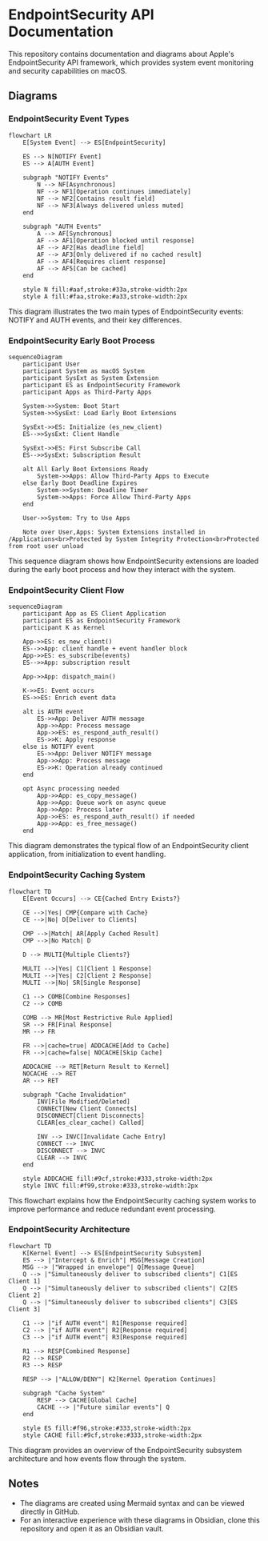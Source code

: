 # EndpointSecurity API Documentation

This repository contains documentation and diagrams about Apple's EndpointSecurity API framework, which provides system event monitoring and security capabilities on macOS.

## Diagrams

### EndpointSecurity Event Types

```mermaid
flowchart LR
    E[System Event] --> ES[EndpointSecurity]

    ES --> N[NOTIFY Event]
    ES --> A[AUTH Event]

    subgraph "NOTIFY Events"
        N --> NF[Asynchronous]
        NF --> NF1[Operation continues immediately]
        NF --> NF2[Contains result field]
        NF --> NF3[Always delivered unless muted]
    end

    subgraph "AUTH Events"
        A --> AF[Synchronous]
        AF --> AF1[Operation blocked until response]
        AF --> AF2[Has deadline field]
        AF --> AF3[Only delivered if no cached result]
        AF --> AF4[Requires client response]
        AF --> AF5[Can be cached]
    end

    style N fill:#aaf,stroke:#33a,stroke-width:2px
    style A fill:#faa,stroke:#a33,stroke-width:2px
```

This diagram illustrates the two main types of EndpointSecurity events: NOTIFY and AUTH events, and their key differences.

### EndpointSecurity Early Boot Process

```mermaid
sequenceDiagram
    participant User
    participant System as macOS System
    participant SysExt as System Extension
    participant ES as EndpointSecurity Framework
    participant Apps as Third-Party Apps

    System->>System: Boot Start
    System->>SysExt: Load Early Boot Extensions

    SysExt->>ES: Initialize (es_new_client)
    ES-->>SysExt: Client Handle

    SysExt->>ES: First Subscribe Call
    ES-->>SysExt: Subscription Result

    alt All Early Boot Extensions Ready
        System->>Apps: Allow Third-Party Apps to Execute
    else Early Boot Deadline Expires
        System->>System: Deadline Timer
        System->>Apps: Force Allow Third-Party Apps
    end

    User->>System: Try to Use Apps

    Note over User,Apps: System Extensions installed in /Applications<br>Protected by System Integrity Protection<br>Protected from root user unload
```

This sequence diagram shows how EndpointSecurity extensions are loaded during the early boot process and how they interact with the system.

### EndpointSecurity Client Flow

```mermaid
sequenceDiagram
    participant App as ES Client Application
    participant ES as EndpointSecurity Framework
    participant K as Kernel

    App->>ES: es_new_client()
    ES-->>App: client handle + event handler block
    App->>ES: es_subscribe(events)
    ES-->>App: subscription result

    App->>App: dispatch_main()

    K->>ES: Event occurs
    ES->>ES: Enrich event data

    alt is AUTH event
        ES->>App: Deliver AUTH message
        App->>App: Process message
        App->>ES: es_respond_auth_result()
        ES->>K: Apply response
    else is NOTIFY event
        ES->>App: Deliver NOTIFY message
        App->>App: Process message
        ES->>K: Operation already continued
    end

    opt Async processing needed
        App->>App: es_copy_message()
        App->>App: Queue work on async queue
        App->>App: Process later
        App->>ES: es_respond_auth_result() if needed
        App->>App: es_free_message()
    end
```

This diagram demonstrates the typical flow of an EndpointSecurity client application, from initialization to event handling.

### EndpointSecurity Caching System

```mermaid
flowchart TD
    E[Event Occurs] --> CE{Cached Entry Exists?}

    CE -->|Yes| CMP{Compare with Cache}
    CE -->|No| D[Deliver to Clients]

    CMP -->|Match| AR[Apply Cached Result]
    CMP -->|No Match| D

    D --> MULTI{Multiple Clients?}

    MULTI -->|Yes| C1[Client 1 Response]
    MULTI -->|Yes| C2[Client 2 Response]
    MULTI -->|No| SR[Single Response]

    C1 --> COMB[Combine Responses]
    C2 --> COMB

    COMB --> MR[Most Restrictive Rule Applied]
    SR --> FR[Final Response]
    MR --> FR

    FR -->|cache=true| ADDCACHE[Add to Cache]
    FR -->|cache=false| NOCACHE[Skip Cache]

    ADDCACHE --> RET[Return Result to Kernel]
    NOCACHE --> RET
    AR --> RET

    subgraph "Cache Invalidation"
        INV[File Modified/Deleted]
        CONNECT[New Client Connects]
        DISCONNECT[Client Disconnects]
        CLEAR[es_clear_cache() Called]

        INV --> INVC[Invalidate Cache Entry]
        CONNECT --> INVC
        DISCONNECT --> INVC
        CLEAR --> INVC
    end

    style ADDCACHE fill:#9cf,stroke:#333,stroke-width:2px
    style INVC fill:#f99,stroke:#333,stroke-width:2px
```

This flowchart explains how the EndpointSecurity caching system works to improve performance and reduce redundant event processing.

### EndpointSecurity Architecture

```mermaid
flowchart TD
    K[Kernel Event] --> ES[EndpointSecurity Subsystem]
    ES --> |"Intercept & Enrich"| MSG[Message Creation]
    MSG --> |"Wrapped in envelope"| Q[Message Queue]
    Q --> |"Simultaneously deliver to subscribed clients"| C1[ES Client 1]
    Q --> |"Simultaneously deliver to subscribed clients"| C2[ES Client 2]
    Q --> |"Simultaneously deliver to subscribed clients"| C3[ES Client 3]

    C1 --> |"if AUTH event"| R1[Response required]
    C2 --> |"if AUTH event"| R2[Response required]
    C3 --> |"if AUTH event"| R3[Response required]

    R1 --> RESP[Combined Response]
    R2 --> RESP
    R3 --> RESP

    RESP --> |"ALLOW/DENY"| K2[Kernel Operation Continues]

    subgraph "Cache System"
        RESP --> CACHE[Global Cache]
        CACHE --> |"Future similar events"| Q
    end

    style ES fill:#f96,stroke:#333,stroke-width:2px
    style CACHE fill:#9cf,stroke:#333,stroke-width:2px
```

This diagram provides an overview of the EndpointSecurity subsystem architecture and how events flow through the system.

## Notes

- The diagrams are created using Mermaid syntax and can be viewed directly in GitHub.
- For an interactive experience with these diagrams in Obsidian, clone this repository and open it as an Obsidian vault.
